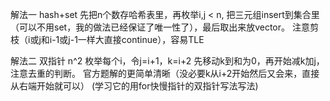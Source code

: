 解法一 hash+set
先把n个数存哈希表里，再枚举i,j < n,  把三元组insert到集合里（可以不用set，我的做法已经保证了唯一性了），最后取出来放vector。
注意剪枝（i或j和i-1或j-1一样大直接continue），容易TLE



解法二 双指针 n^2
枚举每个i，令j=i+1，k=i+2
先移动k到和为0，再开始减k加j，注意去重的判断。
官方题解的更简单清晰（没必要k从i+2开始然后又会来，直接从右端开始就可以）
(学习它的用for快慢指针的双指针写法写法)
